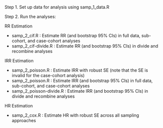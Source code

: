Step 1. Set up data for analysis using samp_1_data.R

Step 2. Run the analyses:

  RR Estimation
  - samp_2_cif.R : Estimate RR (and bootstrap 95% CIs) in full data, sub-cohort, and case-cohort analyses
  - samp_2_cif-divide.R : Estimate RR (and bootstrap 95% CIs) in divide and recombine analyses
  
  IRR Estimation
  - samp_2_poisson.R : Estimate IRR with robust SE (note that the SE is invalid for the case-cohort analysis)
  - samp_2_poisson.R : Estimate IRR (and bootstrap 95% CIs) in full data, sub-cohort, and case-cohort analyses
  - samp_2_poisson-divide.R : Estimate IRR (and bootstrap 95% CIs) in divide and recombine analyses
  
  HR Estimation
  - samp_2_cox.R : Estimate HR with robust SE across all sampling approaches
